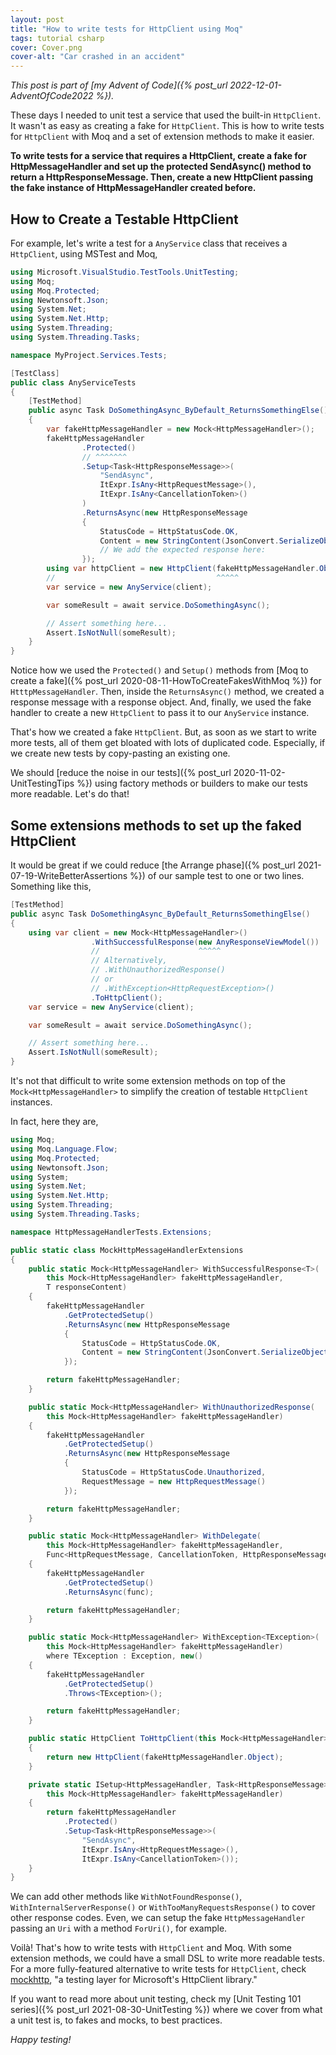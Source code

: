 ```yaml
---
layout: post
title: "How to write tests for HttpClient using Moq"
tags: tutorial csharp
cover: Cover.png
cover-alt: "Car crashed in an accident"
---
```


_This post is part of [my Advent of Code]({% post_url 2022-12-01-AdventOfCode2022 %})._

These days I needed to unit test a service that used the built-in `HttpClient`. It wasn't as easy as creating a fake for `HttpClient`. This is how to write tests for `HttpClient` with Moq and a set of extension methods to make it easier.

**To write tests for a service that requires a HttpClient, create a fake for HttpMessageHandler and set up the protected SendAsync() method to return a HttpResponseMessage. Then, create a new HttpClient passing the fake instance of HttpMessageHandler created before.**

## How to Create a Testable HttpClient

For example, let's write a test for a `AnyService` class that receives a `HttpClient`, using MSTest and Moq,

```csharp
using Microsoft.VisualStudio.TestTools.UnitTesting;
using Moq;
using Moq.Protected;
using Newtonsoft.Json;
using System.Net;
using System.Net.Http;
using System.Threading;
using System.Threading.Tasks;

namespace MyProject.Services.Tests;

[TestClass]
public class AnyServiceTests
{
    [TestMethod]
    public async Task DoSomethingAsync_ByDefault_ReturnsSomethingElse()
    {
        var fakeHttpMessageHandler = new Mock<HttpMessageHandler>();
        fakeHttpMessageHandler
                .Protected()
                // ^^^^^^^
                .Setup<Task<HttpResponseMessage>>(
                    "SendAsync",
                    ItExpr.IsAny<HttpRequestMessage>(),
                    ItExpr.IsAny<CancellationToken>()
                )
                .ReturnsAsync(new HttpResponseMessage
                {
                    StatusCode = HttpStatusCode.OK,
                    Content = new StringContent(JsonConvert.SerializeObject(new AnyResponseViewModel()))
                    // We add the expected response here:                   ^^^^^
                });
        using var httpClient = new HttpClient(fakeHttpMessageHandler.Object);
        //                                    ^^^^^
        var service = new AnyService(client);

        var someResult = await service.DoSomethingAsync();

        // Assert something here...
        Assert.IsNotNull(someResult);
    }
}
```

Notice how we used the `Protected()` and `Setup()` methods from [Moq to create a fake]({% post_url 2020-08-11-HowToCreateFakesWithMoq %}) for `HtttpMessageHandler`. Then, inside the `ReturnsAsync()` method, we created a response message with a response object. And, finally, we used the fake handler to create a new `HttpClient` to pass it to our `AnyService` instance.

That's how we created a fake `HttpClient`. But, as soon as we start to write more tests, all of them get bloated with lots of duplicated code. Especially, if we create new tests by copy-pasting an existing one.

We should [reduce the noise in our tests]({% post_url 2020-11-02-UnitTestingTips %}) using factory methods or builders to make our tests more readable. Let's do that!

## Some extensions methods to set up the faked HttpClient

It would be great if we could reduce [the Arrange phase]({% post_url 2021-07-19-WriteBetterAssertions %}) of our sample test to one or two lines. Something like this,

```csharp
[TestMethod]
public async Task DoSomethingAsync_ByDefault_ReturnsSomethingElse()
{
    using var client = new Mock<HttpMessageHandler>()
                  .WithSuccessfulResponse(new AnyResponseViewModel())
                  //                      ^^^^^
                  // Alternatively,
                  // .WithUnauthorizedResponse()
                  // or
                  // .WithException<HttpRequestException>()
                  .ToHttpClient();
    var service = new AnyService(client);

    var someResult = await service.DoSomethingAsync();

    // Assert something here...
    Assert.IsNotNull(someResult);
}
```

It's not that difficult to write some extension methods on top of the `Mock<HttpMessageHandler>` to simplify the creation of testable `HttpClient` instances.

In fact, here they are,

```csharp
using Moq;
using Moq.Language.Flow;
using Moq.Protected;
using Newtonsoft.Json;
using System;
using System.Net;
using System.Net.Http;
using System.Threading;
using System.Threading.Tasks;

namespace HttpMessageHandlerTests.Extensions;

public static class MockHttpMessageHandlerExtensions
{
    public static Mock<HttpMessageHandler> WithSuccessfulResponse<T>(
        this Mock<HttpMessageHandler> fakeHttpMessageHandler,
        T responseContent)
    {
        fakeHttpMessageHandler
            .GetProtectedSetup()
            .ReturnsAsync(new HttpResponseMessage
            {
                StatusCode = HttpStatusCode.OK,
                Content = new StringContent(JsonConvert.SerializeObject(responseContent))
            });

        return fakeHttpMessageHandler;
    }

    public static Mock<HttpMessageHandler> WithUnauthorizedResponse(
        this Mock<HttpMessageHandler> fakeHttpMessageHandler)
    {
        fakeHttpMessageHandler
            .GetProtectedSetup()
            .ReturnsAsync(new HttpResponseMessage
            {
                StatusCode = HttpStatusCode.Unauthorized,
                RequestMessage = new HttpRequestMessage()
            });

        return fakeHttpMessageHandler;
    }

    public static Mock<HttpMessageHandler> WithDelegate(
        this Mock<HttpMessageHandler> fakeHttpMessageHandler,
        Func<HttpRequestMessage, CancellationToken, HttpResponseMessage> func)
    {
        fakeHttpMessageHandler
            .GetProtectedSetup()
            .ReturnsAsync(func);

        return fakeHttpMessageHandler;
    }

    public static Mock<HttpMessageHandler> WithException<TException>(
        this Mock<HttpMessageHandler> fakeHttpMessageHandler)
        where TException : Exception, new()
    {
        fakeHttpMessageHandler
            .GetProtectedSetup()
            .Throws<TException>();

        return fakeHttpMessageHandler;
    }

    public static HttpClient ToHttpClient(this Mock<HttpMessageHandler> fakeHttpMessageHandler)
    {
        return new HttpClient(fakeHttpMessageHandler.Object);
    }

    private static ISetup<HttpMessageHandler, Task<HttpResponseMessage>> GetProtectedSetup(
        this Mock<HttpMessageHandler> fakeHttpMessageHandler)
    {
        return fakeHttpMessageHandler
            .Protected()
            .Setup<Task<HttpResponseMessage>>(
                "SendAsync",
                ItExpr.IsAny<HttpRequestMessage>(),
                ItExpr.IsAny<CancellationToken>());
    }
}
```

We can add other methods like `WithNotFoundResponse()`, `WithInternalServerResponse()` or `WithTooManyRequestsResponse()` to cover other response codes. Even, we can setup the fake `HttpMessageHandler` passing an `Uri` with a method `ForUri()`, for example.

Voilà! That's how to write tests with `HttpClient` and Moq. With some extension methods, we could have a small DSL to write more readable tests. For a more fully-featured alternative to write tests for `HttpClient`, check [mockhttp](https://github.com/richardszalay/mockhttp), "a testing layer for Microsoft's HttpClient library."

If you want to read more about unit testing, check my [Unit Testing 101 series]({% post_url 2021-08-30-UnitTesting %}) where we cover from what a unit test is, to fakes and mocks, to best practices.

_Happy testing!_